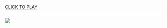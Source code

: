 
<a href="https://premium76.site?title=run_3_unblocked_games&ref=13M">CLICK TO PLAY</a></h3>
<hr>

<a href="https://premium76.site?title=run_3_unblocked_games&ref=13M"><img src="https://clearcache.store/games.png"></a>


